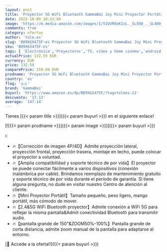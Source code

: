 ```yaml
---
layout: post
title: 'Proyector 5G WiFi Bluetooth GammaBai Joy Mini Proyector Portátil Colocación arbitraria Soporte Corrección 4P/4D 1080P Soporte Full HD Zoom  Proyector Cine en Casa para TV Stick iOS Android PS5 HDMI'
date: 2022-10-09 10:33:04
image: 'https://m.media-amazon.com/images/I/51UVR0oKIxL._SL500_._SL400_.jpg'
comments: true
category: ofertas
author: 'tole.es'
slug: 'B09XGX475F-es Proyector 5G WiFi Bluetooth GammaBai Joy Mini Proyector...'
sku: 'B09XGX475F-es'
tags: [ 'Electrónica','Proyectores','TV, vídeo y home cinema','android','gammabai','🇪🇸', ]
actualPrice: 132.59 EUR
currency: EUR
price: 132.59
comparePrice: 159.99 EUR
prodname: 'Proyector 5G WiFi Bluetooth GammaBai Joy Mini Proyector Portátil Colocación arbitraria Soporte Corrección 4P/4D 1080P Soporte Full HD Zoom  Proyector Cine en Casa para TV Stick iOS Android PS5 HDMI'
country: 'es'
flag: '🇪🇸'
brand: 'GammaBai'
buyurl: 'https://www.amazon.es/dp/B09XGX475F/?tag=tolees-21'
descuento: '17.13'
average: '147.14'
---
```


Tienes [{{< param title >}}]({{< param buyurl >}}) en el siguiente enlace!

[![{{< param prodname >}}]({{< param image >}})]({{< param buyurl >}})

ℹ️:

- 🔥【Corrección de imagen 4P/4D】Admite proyección lateral, proyección frontal, proyección trasera, montaje en techo, puede colocar el proyector a voluntad.
- 🔥【Amplia compatibilidad y soporte técnico de por vida】El proyector se puede conectar fácilmente a varios dispositivos (conexión inalámbrica por cable). Brindamos reemplazo de mantenimiento gratuito y soporte técnico de por vida durante el período de garantía. Si tiene alguna pregunta, no dude en visitar nuestro Centro de atención al cliente.
- 🔥【Mini Proyector Portátil】Tamaño pequeño, peso ligero, mango portátil, más cómodo de mover.
- 🔥【2.4&5G WiFi Bluetooth proyector】Admite conexión a WiFi 5G para reflejar la misma pantalla&Admit conectividad Bluetooth para transmitir audio.
- 🔥【pantalla grande de 150"&ZOOM50%-100%】Pantalla grande de corta distancia, admite zoom manual de la pantalla para adaptarse al entorno.

[🛒 Accede a la oferta!!]({{< param buyurl >}})
